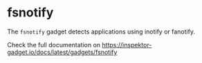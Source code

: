 # fsnotify

The `fsnotify` gadget detects applications using inotify or fanotify.

Check the full documentation on https://inspektor-gadget.io/docs/latest/gadgets/fsnotify
